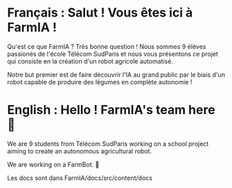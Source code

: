 # Français : Salut ! Vous êtes ici à FarmIA !

Qu'est ce que FarmIA ? Très bonne question ! Nous sommes 9 élèves passionés de l'école Télécom SudParis et nous vous présentons ce projet qui consiste en la création d'un robot agricole automatisé.

Notre but premier est de faire découvrir l'IA au grand public par le biais d'un robot capable de produire des légumes en complète autonomie ! 



# English : Hello ! FarmIA's team here 👋

We are 9 students from Télécom SudParis working on a school project aiming to create an autonomous agricultural robot.

We are working on a FarmBot. 🦾



Les docs sont dans FarmIA/docs/src/content/docs
